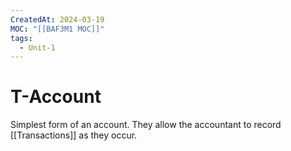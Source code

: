 ```yaml
---
CreatedAt: 2024-03-19
MOC: "[[BAF3M1 MOC]]"
tags:
  - Unit-1
---
```

# T-Account
Simplest form of an account. They allow the accountant to record [[Transactions]] as they occur.
<!--ID: 1757893916274-->

